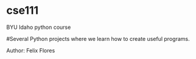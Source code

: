 # cse111
BYU Idaho python course

#Several Python projects where we learn how to create useful programs. 

Author: Felix Flores
